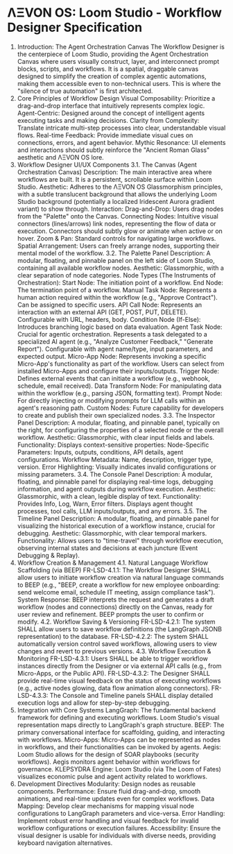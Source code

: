 # ΛΞVON OS: Loom Studio - Workflow Designer Specification
1. Introduction: The Agent Orchestration Canvas
The Workflow Designer is the centerpiece of Loom Studio, providing the Agent Orchestration Canvas where users visually construct, layer, and interconnect prompt blocks, scripts, and workflows. It is a spatial, draggable canvas designed to simplify the creation of complex agentic automations, making them accessible even to non-technical users. This is where the "silence of true automation" is first architected.
2. Core Principles of Workflow Design
Visual Composability: Prioritize a drag-and-drop interface that intuitively represents complex logic.
Agent-Centric: Designed around the concept of intelligent agents executing tasks and making decisions.
Clarity from Complexity: Translate intricate multi-step processes into clear, understandable visual flows.
Real-time Feedback: Provide immediate visual cues on connections, errors, and agent behavior.
Mythic Resonance: UI elements and interactions should subtly reinforce the "Ancient Roman Glass" aesthetic and ΛΞVON OS lore.
3. Workflow Designer UI/UX Components
3.1. The Canvas (Agent Orchestration Canvas)
Description: The main interactive area where workflows are built. It is a persistent, scrollable surface within Loom Studio.
Aesthetic: Adheres to the ΛΞVON OS Glassmorphism principles, with a subtle translucent background that allows the underlying Loom Studio background (potentially a localized Iridescent Aurora gradient variant) to show through.
Interaction:
Drag-and-Drop: Users drag nodes from the "Palette" onto the Canvas.
Connecting Nodes: Intuitive visual connectors (lines/arrows) link nodes, representing the flow of data or execution. Connectors should subtly glow or animate when active or on hover.
Zoom & Pan: Standard controls for navigating large workflows.
Spatial Arrangement: Users can freely arrange nodes, supporting their mental model of the workflow.
3.2. The Palette Panel
Description: A modular, floating, and pinnable panel on the left side of Loom Studio, containing all available workflow nodes.
Aesthetic: Glassmorphic, with a clear separation of node categories.
Node Types (The Instruments of Orchestration):
Start Node: The initiation point of a workflow.
End Node: The termination point of a workflow.
Manual Task Node: Represents a human action required within the workflow (e.g., "Approve Contract"). Can be assigned to specific users.
API Call Node: Represents an interaction with an external API (GET, POST, PUT, DELETE). Configurable with URL, headers, body.
Condition Node (If-Else): Introduces branching logic based on data evaluation.
Agent Task Node: Crucial for agentic orchestration. Represents a task delegated to a specialized AI agent (e.g., "Analyze Customer Feedback," "Generate Report"). Configurable with agent name/type, input parameters, and expected output.
Micro-App Node: Represents invoking a specific Micro-App's functionality as part of the workflow. Users can select from installed Micro-Apps and configure their inputs/outputs.
Trigger Node: Defines external events that can initiate a workflow (e.g., webhook, schedule, email received).
Data Transform Node: For manipulating data within the workflow (e.g., parsing JSON, formatting text).
Prompt Node: For directly injecting or modifying prompts for LLM calls within an agent's reasoning path.
Custom Nodes: Future capability for developers to create and publish their own specialized nodes.
3.3. The Inspector Panel
Description: A modular, floating, and pinnable panel, typically on the right, for configuring the properties of a selected node or the overall workflow.
Aesthetic: Glassmorphic, with clear input fields and labels.
Functionality: Displays context-sensitive properties:
Node-Specific Parameters: Inputs, outputs, conditions, API details, agent configurations.
Workflow Metadata: Name, description, trigger type, version.
Error Highlighting: Visually indicates invalid configurations or missing parameters.
3.4. The Console Panel
Description: A modular, floating, and pinnable panel for displaying real-time logs, debugging information, and agent outputs during workflow execution.
Aesthetic: Glassmorphic, with a clean, legible display of text.
Functionality: Provides Info, Log, Warn, Error filters. Displays agent thought processes, tool calls, LLM inputs/outputs, and any errors.
3.5. The Timeline Panel
Description: A modular, floating, and pinnable panel for visualizing the historical execution of a workflow instance, crucial for debugging.
Aesthetic: Glassmorphic, with clear temporal markers.
Functionality: Allows users to "time-travel" through workflow execution, observing internal states and decisions at each juncture (Event Debugging & Replay).
4. Workflow Creation & Management
4.1. Natural Language Workflow Scaffolding (via BEEP)
FR-LSD-4.1.1: The Workflow Designer SHALL allow users to initiate workflow creation via natural language commands to BEEP (e.g., "BEEP, create a workflow for new employee onboarding: send welcome email, schedule IT meeting, assign compliance task").
System Response: BEEP interprets the request and generates a draft workflow (nodes and connections) directly on the Canvas, ready for user review and refinement. BEEP prompts the user to confirm or modify.
4.2. Workflow Saving & Versioning
FR-LSD-4.2.1: The system SHALL allow users to save workflow definitions (the LangGraph JSONB representation) to the database.
FR-LSD-4.2.2: The system SHALL automatically version control saved workflows, allowing users to view changes and revert to previous versions.
4.3. Workflow Execution & Monitoring
FR-LSD-4.3.1: Users SHALL be able to trigger workflow instances directly from the Designer or via external API calls (e.g., from Micro-Apps, or the Public API).
FR-LSD-4.3.2: The Designer SHALL provide real-time visual feedback on the status of executing workflows (e.g., active nodes glowing, data flow animation along connectors).
FR-LSD-4.3.3: The Console and Timeline panels SHALL display detailed execution logs and allow for step-by-step debugging.
5. Integration with Core Systems
LangGraph: The fundamental backend framework for defining and executing workflows. Loom Studio's visual representation maps directly to LangGraph's graph structure.
BEEP: The primary conversational interface for scaffolding, guiding, and interacting with workflows.
Micro-Apps: Micro-Apps can be represented as nodes in workflows, and their functionalities can be invoked by agents.
Aegis: Loom Studio allows for the design of SOAR playbooks (security workflows). Aegis monitors agent behavior within workflows for governance.
KLEPSYDRA Engine: Loom Studio (via The Loom of Fates) visualizes economic pulse and agent activity related to workflows.
6. Development Directives
Modularity: Design nodes as reusable components.
Performance: Ensure fluid drag-and-drop, smooth animations, and real-time updates even for complex workflows.
Data Mapping: Develop clear mechanisms for mapping visual node configurations to LangGraph parameters and vice-versa.
Error Handling: Implement robust error handling and visual feedback for invalid workflow configurations or execution failures.
Accessibility: Ensure the visual designer is usable for individuals with diverse needs, providing keyboard navigation alternatives.
